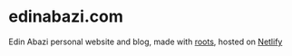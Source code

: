 # edinabazi.com

Edin Abazi personal website and blog, made with [roots](http://roots.cx), hosted on [Netlify](http://netlify.com)
